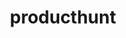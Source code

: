 ---
layout: redirect
title: producthunt
link: https://www.producthunt.com/@idontlikephp
name: idontlikephp
verb: produce
---